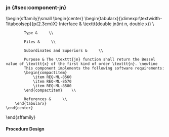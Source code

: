 ### jn  {#sec:component-jn}

\begin{sffamily}\small
	\begin{center}
		\begin{tabularx}{\dimexpr\textwidth-1\tabcolsep}{p{2.3cm}X}
			Interface       & \texttt{double jn(int n, double x)} \\ 
			
			Type &     \\ 
			
			Files &     \\ 
			
			Subordinates and Superiors &     \\ 
			
			Purpose & The \texttt{jn} function shall return the Bessel value of \texttt{x} of the first kind of order \texttt{n}. \newline
			This component implements the following software requirements:
			\begin{compactitem}
				\item REQ-ML-8560
				\item REQ-ML-8570
				\item REQ-ML-8580
			\end{compactitem}    \\ 
			
			References &     \\ 
		\end{tabularx}
	\end{center}
\end{sffamily}

#### Procedure Design
